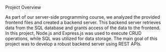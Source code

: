 Project Overview

As part of our server-side programming course, we analyzed the provided frontend files and created a backend server. This backend server retrieves data from the SQL database and grants access of the data to the frontend. In this project, Node.js and Express.js was used to execute CRUD operations, while SQL was utilized for data storage. The main goal of this project was to develop a robust backend server using REST APIs.


